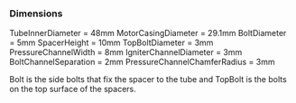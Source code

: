 ### Dimensions

TubeInnerDiameter = 48mm
MotorCasingDiameter = 29.1mm
BoltDiameter = 5mm
SpacerHeight = 10mm
TopBoltDiameter = 3mm
PressureChannelWidth = 8mm
IgniterChannelDiameter = 3mm
BoltChannelSeparation = 2mm
PressureChannelChamferRadius = 3mm

Bolt is the side bolts that fix the spacer to the tube and TopBolt is the bolts on the top surface of the spacers.


